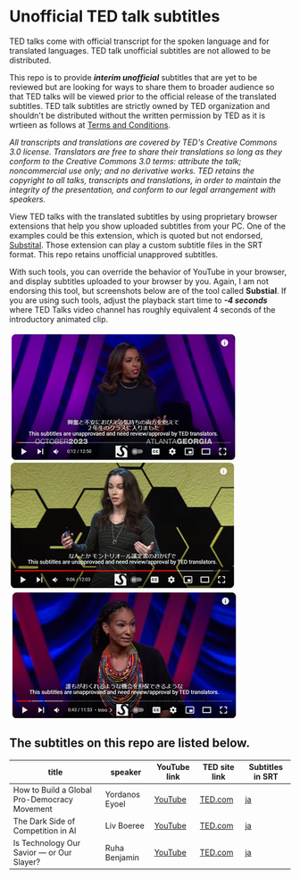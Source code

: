 # Unofficial TED talk subtitles
TED talks come with official transcript for the spoken language and for translated languages. TED talk unofficial subtitles are not allowed to be distributed.

This repo is to provide <i><b>interim unofficial</b></i> subtitles that are yet to be reviewed but are looking for ways to share them to broader audience so that TED talks will be viewed prior to the official release of the translated subtitles. TED talk subtitles are strictly owned by TED organization and shouldn't be distributed without the written permission by TED as it is wrtieen as follows at [Terms and Conditions](https://www.ted.com/participate/translate/subtitling-resources/otp-terms-and-conditions).

<i>All transcripts and translations are covered by TED's Creative Commons 3.0 license. Translators are free to share their translations so long as they conform to the Creative Commons 3.0 terms: attribute the talk; noncommercial use only; and no derivative works. TED retains the copyright to all talks, transcripts and translations, in order to maintain the integrity of the presentation, and conform to our legal arrangement with speakers.</i>

View TED talks with the translated subtitles by using proprietary browser extensions that help you show uploaded subtitles from your PC. One of the examples could be this extension, which is quoted but not endorsed, [Substital](https://chromewebstore.google.com/detail/substital-add-subtitles-t/kkkbiiikppgjdiebcabomlbidfodipjg). Those extension can play a custom subtitle files in the SRT format. This repo retains unofficial unapproved subtitles.

With such tools, you can override the behavior of YouTube in your browser, and display subtitles uploaded to your browser by you. Again, I am not endorsing this tool, but screenshots below are of the tool called <b>Substial</b>.
If you are using such tools, adjust the playback start time to <i><b>-4 seconds</b></i> where TED Talks video channel has roughly equivalent 4 seconds of the introductory animated clip. 

<img src="images/001.jpg">
<img src="images/002.jpg">
<img src="images/003.jpg">


<h2>The subtitles on this repo are listed below.</h2>

| title                                        |speaker| YouTube link                                           | TED site link                                                                                    | Subtitles in SRT                                                           |
|----------------------------------------------|-|--------------------------------------------------------|--------------------------------------------------------------------------------------------------|----------------------------------------------------------------------------|
|How to Build a Global Pro-Democracy Movement | Yordanos Eyoel | [YouTube](https://www.youtube.com/watch?v=qjGmzBp2fFk) | [TED.com](https://www.ted.com/talks/yordanos_eyoel_how_to_build_a_global_pro_democracy_movement)| [ja](./001/how_to_build_a_global_pro_democracy_movement_ja_UNAPPROVED.srt) |
|The Dark Side of Competition in AI           | Liv Boeree | [YouTube](https://www.youtube.com/watch?v=WX_vN1QYgmE)| [TED.com](https://www.ted.com/talks/liv_boeree_the_dark_side_of_competition_in_ai)| [ja](./001/the_dark_side_of_competition_in_ai_ja_UNAPPROVED.srt)           |
|Is Technology Our Savior — or Our Slayer? | Ruha Benjamin |[YouTube](https://www.youtube.com/watch?v=QO3nY_u6hos)| [TED.com](https://www.ted.com/talks/ruha_benjamin_is_technology_our_savior_or_our_slayer)| [ja](./001/is_technology_our_savior_or_our_slayer_ja_UNAPPROVED.srt)       |

